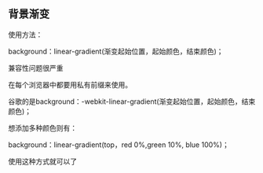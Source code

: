 ## 背景渐变

使用方法：

background：linear-gradient(渐变起始位置，起始颜色，结束颜色)；

兼容性问题很严重

在每个浏览器中都要用私有前缀来使用。

谷歌的是background：-webkit-linear-gradient(渐变起始位置，起始颜色，结束颜色)；

想添加多种颜色则有：

background：linear-gradient(top，red 0%,green 10%, blue 100%)；

使用这种方式就可以了

